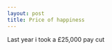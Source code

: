 ```yaml
---
layout: post
title: Price of happiness
---
```


Last year i took a £25,000 pay cut

<!--kg-card-begin: html--><svg class="line-chart"></svg><script src="https://cdn.jsdelivr.net/npm/chart.xkcd@1.1/dist/chart.xkcd.min.js"></script><script>
  const svg = document.querySelector('.line-chart')

  const lineChart = new chartXkcd.Line(svg, {
    title: 'Subjective happiness compared to salary', // optional
    xLabel: 'Year', // optional
    yLabel: '£ in Thousands', // optional
    data: {
      labels: ['2009', '2010', '2011', '2012', '2013', '2014', '2015', '2016', '2017', '2018', '2019'],
      datasets: [{
        label: 'Salary',
        data: [22000, 24000, 26500, 35000, 35000, 35000, 37500, 45000, 65000, 75000, 53000],
      }, {
        label: 'Happiness',
        data: [30000, 32000, 35000, 35000, 35000, 30000, 40000, 40000, 20000, 16000, 60000],
      }],
    },
    options: { // optional
      yTickCount: 3,
      legendPosition: chartXkcd.config.positionType.upLeft
    }
  });
</script><!--kg-card-end: html-->